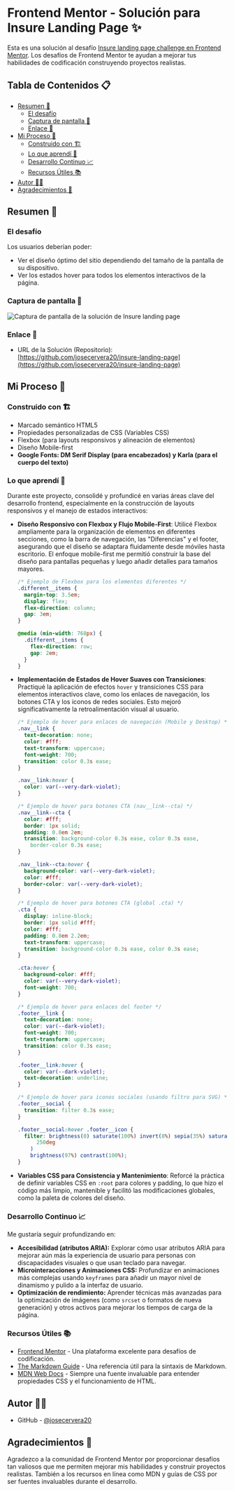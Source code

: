 # Frontend Mentor - Solución para Insure Landing Page ✨

Esta es una solución al desafío [Insure landing page challenge en Frontend Mentor](https://www.frontendmentor.io/challenges/insure-landing-page-uTU68JV8). Los desafíos de Frontend Mentor te ayudan a mejorar tus habilidades de codificación construyendo proyectos realistas.

## Tabla de Contenidos 📋

- [Resumen 📝](#resumen-📝)
  - [El desafío](#el-desafío)
  - [Captura de pantalla 📸](#captura-de-pantalla-📸)
  - [Enlace 🔗](#enlace-🔗)
- [Mi Proceso 🚀](#mi-proceso-🚀)
  - [Construido con 🏗️](#construido-con-🏗️)
  - [Lo que aprendí 🧠](#lo-que-aprendí-🧠)
  - [Desarrollo Continuo 📈](#desarrollo-continuo-📈)
  - [Recursos Útiles 📚](#recursos-útiles-📚)
- [Autor 🧑‍💻](#autor-🧑‍💻)
- [Agradecimientos 🙌](#agradecimientos-🙌)

## Resumen 📝

### El desafío

Los usuarios deberían poder:

- Ver el diseño óptimo del sitio dependiendo del tamaño de la pantalla de su dispositivo.
- Ver los estados hover para todos los elementos interactivos de la página.

### Captura de pantalla 📸

![Captura de pantalla de la solución de Insure landing page](./design/desktop-design.jpg)

### Enlace 🔗

- URL de la Solución (Repositorio): [https://github.com/josecervera20/insure-landing-page](https://github.com/josecervera20/insure-landing-page)

## Mi Proceso 🚀

### Construido con 🏗️

- Marcado semántico HTML5
- Propiedades personalizadas de CSS (Variables CSS)
- Flexbox (para layouts responsivos y alineación de elementos)
- Diseño Mobile-first
- **Google Fonts: DM Serif Display (para encabezados) y Karla (para el cuerpo del texto)**

### Lo que aprendí 🧠

Durante este proyecto, consolidé y profundicé en varias áreas clave del desarrollo frontend, especialmente en la construcción de layouts responsivos y el manejo de estados interactivos:

- **Diseño Responsivo con Flexbox y Flujo Mobile-First**: Utilicé Flexbox ampliamente para la organización de elementos en diferentes secciones, como la barra de navegación, las "Diferencias" y el footer, asegurando que el diseño se adaptara fluidamente desde móviles hasta escritorio. El enfoque mobile-first me permitió construir la base del diseño para pantallas pequeñas y luego añadir detalles para tamaños mayores.

  ```css
  /* Ejemplo de Flexbox para los elementos diferentes */
  .different__items {
    margin-top: 3.5em;
    display: flex;
    flex-direction: column;
    gap: 3em;
  }

  @media (min-width: 768px) {
    .different__items {
      flex-direction: row;
      gap: 2em;
    }
  }
  ```

- **Implementación de Estados de Hover Suaves con Transiciones**: Practiqué la aplicación de efectos `hover` y transiciones CSS para elementos interactivos clave, como los enlaces de navegación, los botones CTA y los iconos de redes sociales. Esto mejoró significativamente la retroalimentación visual al usuario.

  ```css
  /* Ejemplo de hover para enlaces de navegación (Mobile y Desktop) */
  .nav__link {
    text-decoration: none;
    color: #fff;
    text-transform: uppercase;
    font-weight: 700;
    transition: color 0.3s ease;
  }

  .nav__link:hover {
    color: var(--very-dark-violet);
  }

  /* Ejemplo de hover para botones CTA (nav__link--cta) */
  .nav__link--cta {
    color: #fff;
    border: 1px solid;
    padding: 0.8em 2em;
    transition: background-color 0.3s ease, color 0.3s ease,
      border-color 0.3s ease;
  }

  .nav__link--cta:hover {
    background-color: var(--very-dark-violet);
    color: #fff;
    border-color: var(--very-dark-violet);
  }

  /* Ejemplo de hover para botones CTA (global .cta) */
  .cta {
    display: inline-block;
    border: 1px solid #fff;
    color: #fff;
    padding: 0.8em 2.2em;
    text-transform: uppercase;
    transition: background-color 0.3s ease, color 0.3s ease;
  }

  .cta:hover {
    background-color: #fff;
    color: var(--very-dark-violet);
    font-weight: 700;
  }

  /* Ejemplo de hover para enlaces del footer */
  .footer__link {
    text-decoration: none;
    color: var(--dark-violet);
    font-weight: 700;
    text-transform: uppercase;
    transition: color 0.3s ease;
  }

  .footer__link:hover {
    color: var(--dark-violet);
    text-decoration: underline;
  }

  /* Ejemplo de hover para iconos sociales (usando filtro para SVG) */
  .footer__social {
    transition: filter 0.3s ease;
  }

  .footer__social:hover .footer__icon {
    filter: brightness(0) saturate(100%) invert(8%) sepia(35%) saturate(7400%) hue-rotate(
        250deg
      )
      brightness(97%) contrast(100%);
  }
  ```

- **Variables CSS para Consistencia y Mantenimiento**: Reforcé la práctica de definir variables CSS en `:root` para colores y padding, lo que hizo el código más limpio, mantenible y facilitó las modificaciones globales, como la paleta de colores del diseño.

### Desarrollo Continuo 📈

Me gustaría seguir profundizando en:

- **Accesibilidad (atributos ARIA):** Explorar cómo usar atributos ARIA para mejorar aún más la experiencia de usuario para personas con discapacidades visuales o que usan teclado para navegar.
- **Microinteracciones y Animaciones CSS:** Profundizar en animaciones más complejas usando `keyframes` para añadir un mayor nivel de dinamismo y pulido a la interfaz de usuario.
- **Optimización de rendimiento:** Aprender técnicas más avanzadas para la optimización de imágenes (como `srcset` o formatos de nueva generación) y otros activos para mejorar los tiempos de carga de la página.

### Recursos Útiles 📚

- [Frontend Mentor](https://www.frontendmentor.io/) - Una plataforma excelente para desafíos de codificación.
- [The Markdown Guide](https://www.markdownguide.org/) - Una referencia útil para la sintaxis de Markdown.
- [MDN Web Docs](https://developer.mozilla.org/es/docs/Web) - Siempre una fuente invaluable para entender propiedades CSS y el funcionamiento de HTML.

## Autor 🧑‍💻

- GitHub - [@josecervera20](https://github.com/josecervera20)

## Agradecimientos 🙌

Agradezco a la comunidad de Frontend Mentor por proporcionar desafíos tan valiosos que me permiten mejorar mis habilidades y construir proyectos realistas. También a los recursos en línea como MDN y guías de CSS por ser fuentes invaluables durante el desarrollo.
